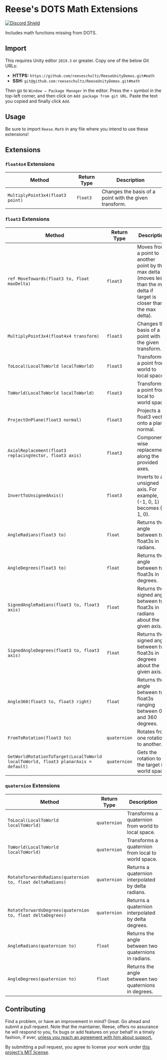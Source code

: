 # Reese's DOTS Math Extensions

[![Discord Shield](https://discordapp.com/api/guilds/732665868521177117/widget.png?style=shield)](https://discord.gg/CZ85mguYjK)

Includes math functions missing from DOTS.

## Import

This requires Unity editor `2019.3` or greater. Copy one of the below Git URLs:

* **HTTPS:** `https://github.com/reeseschultz/ReeseUnityDemos.git#math`
* **SSH:** `git@github.com:reeseschultz/ReeseUnityDemos.git#math`

Then go to `Window ⇒ Package Manager` in the editor. Press the `+` symbol in the top-left corner, and then click on `Add package from git URL`. Paste the text you copied and finally click `Add`.

## Usage

Be sure to import `Reese.Math` in any file where you intend to use these extensions!

## Extensions

### `float4x4` Extensions

| Method                                                                                         | Return Type                                            | Description                                                                                                                  |
|------------------------------------------------------------------------------------------------|--------------------------------------------------------|------------------------------------------------------------------------------------------------------------------------------|
| `MultiplyPoint3x4(float3 point)`                                                               | `float3`                                               | Changes the basis of a point with the given transform.                                                                       |

### `float3` Extensions

| Method                                                                                         | Return Type                                            | Description                                                                                                                  |
|------------------------------------------------------------------------------------------------|--------------------------------------------------------|------------------------------------------------------------------------------------------------------------------------------|
| `ref MoveTowards(float3 to, float maxDelta)`                                                   | `float3`                                               | Moves from a point to another point by the max delta (moves less than the max delta if target is closer than the max delta). |
| `MultiplyPoint3x4(float4x4 transform)`                                                         | `float3`                                               | Changes the basis of a point with the given transform.                                                                       |
| `ToLocal(LocalToWorld localToWorld)`                                                           | `float3`                                               | Transforms a point from world to local space.                                                                                |
| `ToWorld(LocalToWorld localToWorld)`                                                           | `float3`                                               | Transforms a point from local to world space.                                                                                |
| `ProjectOnPlane(float3 normal)`                                                                | `float3`                                               | Projects a float3 vector onto a planar normal.                                                                               |
| `AxialReplacement(float3 replacingVector, float3 axis)`                                        | `float3`                                               | Component-wise replacement along the provided axes.                                                                          |
| `InvertToUnsignedAxis()`                                                                       | `float3`                                               | Inverts to an unsigned axis. For example, (-1, 0, 1) becomes (0, 1, 0).                                                      |
| `AngleRadians(float3 to)`                                                                      | `float`                                                | Returns the angle between two float3s in radians.                                                                            |
| `AngleDegrees(float3 to)`                                                                      | `float`                                                | Returns the angle between two float3s in degrees.                                                                            |
| `SignedAngleRadians(float3 to, float3 axis)`                                                   | `float`                                                | Returns the signed angle between two float3s in radians about the given axis.                                                |
| `SignedAngleDegrees(float3 to, float3 axis)`                                                   | `float`                                                | Returns the signed angle between two float3s in degrees about the given axis.                                                |
| `Angle360(float3 to, float3 right)`                                                            | `float`                                                | Returns the angle between two float3s ranging between 0 and 360 degrees.                                                     |
| `FromToRotation(float3 to)`                                                                    | `quaternion`                                           | Rotates from one rotation to another.                                                                                        |
| `GetWorldRotationToTarget(LocalToWorld localToWorld, float3 planarAxis = default)`             | `quaternion`                                           | Gets the rotation to the target in world space.                                                                              |

### `quaternion` Extensions

| Method                                                                                         | Return Type                                            | Description                                                                                                                  |
|------------------------------------------------------------------------------------------------|--------------------------------------------------------|------------------------------------------------------------------------------------------------------------------------------|
| `ToLocal(LocalToWorld localToWorld)`                                                           | `quaternion`                                           | Transforms a quaternion from world to local space.                                                                           |
| `ToWorld(LocalToWorld localToWorld)`                                                           | `quaternion`                                           | Transforms a quaternion from local to world space.                                                                           |
| `RotateTorwardsRadians(quaternion to, float deltaRadians)`                                     | `quaternion`                                           | Returns a quaternion interpolated by delta radians.                                                                          |
| `RotateTorwardsDegrees(quaternion to, float deltaDegrees)`                                     | `quaternion`                                           | Returns a quaternion interpolated by delta degrees.                                                                          |
| `AngleRadians(quaternion to)`                                                                  | `float`                                                | Returns the angle between two quaternions in radians.                                                                        |
| `AngleDegrees(quaternion to)`                                                                  | `float`                                                | Returns the angle between two quaternions in degrees.                                                                        |

## Contributing

Find a problem, or have an improvement in mind? Great. Go ahead and submit a pull request. Note that the maintainer, Reese, offers no assurance he will respond to you, fix bugs or add features on your behalf in a timely fashion, if ever, [unless you reach an agreement with him about support.](https://reese.codes)

By submitting a pull request, you agree to license your work under [this project's MIT license](https://github.com/reeseschultz/ReeseUnityDemos/blob/master/LICENSE).
